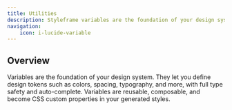 ```yaml
---
title: Utilities
description: Styleframe variables are the foundation of your design system. They let you define design tokens such as colors, spacing, typography, and more.
navigation:
    icon: i-lucide-variable
---
```


## Overview

Variables are the foundation of your design system. They let you define design tokens such as colors, spacing, typography, and more, with full type safety and auto-complete. Variables are reusable, composable, and become CSS custom properties in your generated styles.

